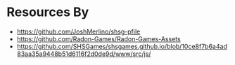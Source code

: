 
# Resources By
- <https://github.com/JoshMerlino/shsg-pfile>
- <https://github.com/Radon-Games/Radon-Games-Assets>
- <https://github.com/SHSGames/shsgames.github.io/blob/10ce8f7b6a4ad83aa35a9448b51d6116f2d0de9d/www/src/js/>
